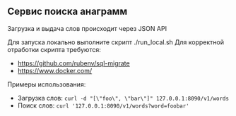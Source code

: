 ## Сервис поиска анаграмм

Загрузка и выдача слов происходит через JSON API

Для запуска локально выполните скрипт ./run_local.sh
Для корректной отработки скрипта требуются:
* https://github.com/rubenv/sql-migrate
* https://www.docker.com/

Примеры использования:
* Загрузка слов: `curl -d "[\"foo\", \"bar\"]" 127.0.0.1:8090/v1/words`
* Поиск слов: `curl '127.0.0.1:8090/v1/words?word=foobar'`
